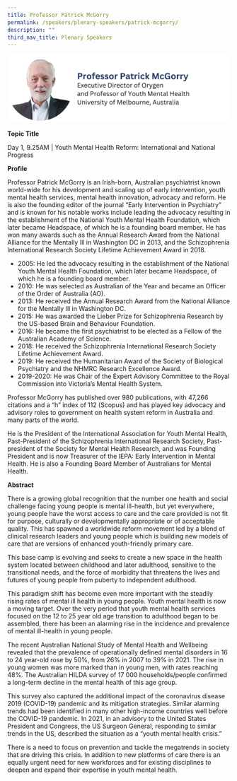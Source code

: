 ```yaml
---
title: Professor Patrick McGorry
permalink: /speakers/plenary-speakers/patrick-mcgorry/
description: ""
third_nav_title: Plenary Speakers
---
```

<div style="display: flex; flex-wrap: wrap;">
  <div style="flex-basis: 100%; max-width: 100%;">
    <img alt="track speakers 1" src="/images/SpeakersPhoto/patrickmcgorryv01.png">
  </div>
	</div>
	
<b>Topic Title</b>

<p id="left">Day 1, 9.25AM | Youth Mental Health Reform: International and National Progress</p>

<b>Profile</b>

Professor Patrick McGorry is an Irish-born, Australian psychiatrist known world-wide for his development and scaling up of early intervention, youth mental health services, mental health innovation, advocacy and reform. He is also the founding editor of the journal “Early Intervention in Psychiatry” and  is known for his notable works include leading the advocacy resulting in the establishment of the National Youth Mental Health Foundation, which later became Headspace, of which he is a founding board member. He has won many awards such as the Annual Research Award from the National Alliance for the Mentally Ill in Washington DC in 2013, and the Schizophrenia International Research Society Lifetime Achievement Award in 2018. 
* 2005: He led the advocacy resulting in the establishment of the National Youth Mental Health Foundation, which later became Headspace, of which he is a founding board member. 
* 2010: He was selected as Australian of the Year and became an Officer of the Order of Australia (AO). 
* 2013: He received the Annual Research Award from the National Alliance for the Mentally Ill in Washington DC.
* 2015: He was awarded the Lieber Prize for Schizophrenia Research by the US-based Brain and Behaviour Foundation.
* 2016: He became the first psychiatrist to be elected as a Fellow of the Australian Academy of Science. 
* 2018: He received the Schizophrenia International Research Society Lifetime Achievement Award.
* 2019: He received the Humanitarian Award of the Society of Biological Psychiatry and the NHMRC Research Excellence Award. 
* 2019-2020: He was Chair of the Expert Advisory Committee to the Royal Commission into Victoria’s Mental Health System.

Professor McGorry has published over 980 publications, with 47,266 citations and a “h” index of 112 (Scopus) and has played key advocacy and advisory roles to government on health system reform in Australia and many parts of the world.

He is the President of the International Association for Youth Mental Health, Past-President of the Schizophrenia International Research Society, Past-president of the Society for Mental Health Research, and was Founding President and is now Treasurer of the IEPA: Early Intervention in Mental Health. He is also a Founding Board Member of Australians for Mental Health.

<b>Abstract</b>

There is a growing global recognition that the number one health and social challenge facing young people is mental ill-health, but yet everywhere, young people have the worst access to care and the care provided is not fit for purpose, culturally or developmentally appropriate or of acceptable quality. This has spawned a worldwide reform movement led by a blend of clinical research leaders and young people which is building new models of care that are versions of enhanced youth-friendly primary care.

This base camp is evolving and seeks to create a new space in the health system located between childhood and later adulthood, sensitive to the transitional needs, and the force of morbidity that threatens the lives and futures of young people from puberty to independent adulthood.

This paradigm shift has become even more important with the steadily rising rates of mental ill health in young people. Youth mental health is now a moving target. Over the very period that youth mental health services focused on the 12 to 25 year old age transition to adulthood began to be assembled, there has been an alarming rise in the incidence and prevalence of mental ill-health in young people.

The recent Australian National Study of Mental Health and Wellbeing revealed that the prevalence of operationally defined mental disorders in 16 to 24 year-old rose by 50%, from 26% in 2007 to 39% in 2021. The rise in young women was more marked than in young men, with rates reaching 48%. The Australian HILDA survey of 17 000 households/people confirmed a long-term decline in the mental health of this age group.

This survey also captured the additional impact of the coronavirus disease 2019 (COVID-19) pandemic and its mitigation strategies. Similar alarming trends had been identified in many other high-income countries well before the COVID-19 pandemic. In 2021, in an advisory to the United States President and Congress, the US Surgeon General, responding to similar trends in the US, described the situation as a “youth mental health crisis.”

There is a need to focus on prevention and tackle the megatrends in society that are driving this crisis. In addition to new platforms of care there is an equally urgent need for new workforces and for existing disciplines to deepen and expand their expertise in youth mental health.